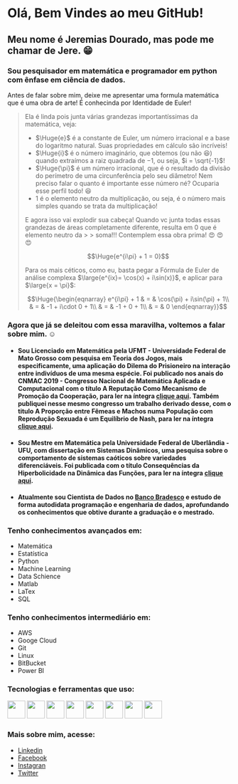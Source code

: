 # Olá, Bem Vindes ao meu GitHub!

## Meu nome é Jeremias Dourado, mas pode me chamar de Jere. :grin:

### Sou pesquisador em matemática e programador em python com ênfase em ciência de dados.

Antes de falar sobre mim, deixe me apresentar uma formula matemática que é uma obra de arte! É conhecinda por Identidade de Euler!

> 
> Ela é linda pois junta várias grandezas importantíssimas da matemática, veja:
> 
> - $\Huge{e}$ é a constante de Euler, um número irracional e a base do logaritmo natural. Suas propriedades em cálculo são incríveis!
> - $\Huge{i}$ é o número imaginário, que obtemos (ou não :satisfied:) quando extraímos a raiz quadrada de $-1$, ou seja, $i = \sqrt{-1}$!
> - $\Huge{\pi}$ é um número irracional, que é o resultado da divisão do perímetro de uma circunferência pelo seu diâmetro! Nem preciso falar o quanto é importante esse número né? Ocuparia esse perfil todo! :satisfied:
> - 1 é o elemento neutro da multiplicação, ou seja, é o número mais simples quando se trata da multiplicação!
> 
> E agora isso vai explodir sua cabeça! Quando vc junta todas essas grandezas de áreas completamente diferente, resulta em $0$ que é elemento neutro da > > soma!!! Contemplem essa obra prima! :heart_eyes: :heart_eyes: :heart_eyes: 
> 
> $$\Huge{e^{i\pi} + 1 = 0}$$
> 
> Para os mais céticos, como eu, basta pegar a Fórmula de Euler de análise complexa $\large{e^{ix}= \cos(x) + i\sin(x)}$, e aplicar para $\large{x = \pi}$:
> 
> $$\Huge{\begin{eqnarray}
e^{i\pi} + 1 & = & \cos(\pi) + i\sin(\pi) + 1\\
 & = & -1 + i\cdot 0 + 1\\
 & = & -1 + 0 + 1\\
 & = & 0
\end{eqnarray}}$$
> 


### Agora que já se deleitou com essa maravilha, voltemos a falar sobre mim. :relaxed:

- #### Sou Licenciado em Matemática pela UFMT - Universidade Federal de Mato Grosso com pesquisa em Teoria dos Jogos, mais especificamente, uma aplicação do Dilema do Prisioneiro na interação entre indivíduos de uma mesma espécie. Foi publicado nos anais do CNMAC 2019 - Congresso Nacional de Matemática Aplicada e Computacional com o título A Reputação Como Mecanismo de Promoção da Cooperação, para ler na íntegra <a href="https://doi.org/10.5540/03.2020.007.01.0345" target="_blank" >clique aqui</a>. Também publiquei nesse mesmo congresso um trabalho derivado desse, com o titulo A Proporção entre Fêmeas e Machos numa População com Reprodução Sexuada é um Equilíbrio de Nash, para ler na íntegra <a href="https://proceedings.sbmac.org.br/sbmac/article/view/3063" target="_blank" >clique aqui</a>.

- #### Sou Mestre em Matemática pela Universidade Federal de Uberlândia - UFU, com dissertação em Sistemas Dinâmicos, uma pesquisa sobre o comportamento de sistemas caóticos sobre variedades diferenciáveis. Foi publicada com o título Consequências da Hiperbolicidade na Dinâmica das Funções, para ler na íntegra <a href="https://repositorio.ufu.br/handle/123456789/28953" target="_blank" >clique aqui</a>.

- #### Atualmente sou Cientista de Dados no <a href="https://banco.bradesco/html/classic/index.shtm" target="_blank" >Banco Bradesco</a> e estudo de forma autodidata programação e engenharia de dados, aprofundando os conhecimentos que obtive durante a graduação e o mestrado.


### Tenho conhecimentos avançados em:
- Matemática
- Estatística
- Python
- Machine Learning
- Data Schience
- Matlab
- LaTex
- SQL


### Tenho conhecimentos intermediário em:
- AWS
- Googe Cloud
- Git
- Linux
- BitBucket
- Power BI


### Tecnologias e ferramentas que uso:

<img src="https://cdn.jsdelivr.net/gh/devicons/devicon/icons/python/python-original.svg" width="40" height="40" />  <img src="https://cdn.jsdelivr.net/gh/devicons/devicon/icons/matlab/matlab-original.svg" width="40" height="40" />  <img src="https://cdn.jsdelivr.net/gh/devicons/devicon/icons/latex/latex-original.svg" width="40" height="40" />  <img src="https://cdn.jsdelivr.net/gh/devicons/devicon/icons/amazonwebservices/amazonwebservices-original.svg" width="40" height="40" />  <img src="https://cdn.jsdelivr.net/gh/devicons/devicon/icons/postgresql/postgresql-original.svg" width="40" height="40" />  <img src="https://cdn.jsdelivr.net/gh/devicons/devicon/icons/googlecloud/googlecloud-original.svg" width="40" height="40" />  <img src="https://cdn.jsdelivr.net/gh/devicons/devicon/icons/git/git-original.svg" width="40" height="40" />  <img src="https://cdn.jsdelivr.net/gh/devicons/devicon/icons/linux/linux-original.svg" width="40" height="40" />


### Mais sobre mim, acesse:

- <a href="https://www.linkedin.com/in/jeremiasdourado/" target="_blank" rel="noopener noreferrer" >Linkedin</a>
- <a href="https://www.facebook.com/JeremiasDourado/" target="_blank" rel="noopener noreferrer" >Facebook</a>
- <a href="https://www.instagram.com/jeremiasdourado/" target="_blank" rel="noopener noreferrer" >Instagran</a>
- <a href="https://twitter.com/jeremiasdourado" target="_blank" rel="noopener noreferrer" >Twitter</a>
